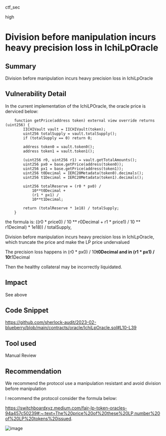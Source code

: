 ctf_sec

high

# Division before manipulation incurs heavy precision loss in IchiLpOracle

## Summary

Division before manipulation incurs heavy precision loss in IchiLpOracle

## Vulnerability Detail

In the current implementation of the IchiLPOracle, the oracle price is derviced below:

```solidity
    function getPrice(address token) external view override returns (uint256) {
        IICHIVault vault = IICHIVault(token);
        uint256 totalSupply = vault.totalSupply();
        if (totalSupply == 0) return 0;

        address token0 = vault.token0();
        address token1 = vault.token1();

        (uint256 r0, uint256 r1) = vault.getTotalAmounts();
        uint256 px0 = base.getPrice(address(token0));
        uint256 px1 = base.getPrice(address(token1));
        uint256 t0Decimal = IERC20Metadata(token0).decimals();
        uint256 t1Decimal = IERC20Metadata(token1).decimals();

        uint256 totalReserve = (r0 * px0) /
            10**t0Decimal +
            (r1 * px1) /
            10**t1Decimal;

        return (totalReserve * 1e18) / totalSupply;
    }
```

the formula is: ((r0 * price0) / 10 ** r0Decimal + r1 * price1) / 10 ** r1Decimal) *  1e18)) / totalSupply,

Division before manipulation incurs heavy precision loss in IchiLpOracle, which truncate the price and make the LP price undervalued

The precision loss happens in  (r0 * px0) / 10**t0Decimal and in  (r1 * px1) / 10**t1Decimal

Then the healthy collateral may be incorrectly liquidated.

## Impact

See above

## Code Snippet

https://github.com/sherlock-audit/2023-02-blueberry/blob/main/contracts/oracle/IchiLpOracle.sol#L10-L39

## Tool used

Manual Review

## Recommendation

We recommend the protocol use a manipulation resistant and avoid division before manipulation

I recommend the protocol consider the formula below:

https://switchboardxyz.medium.com/fair-lp-token-oracles-94a457c50239#:~:text=The%20price%20of%20these%20LP,number%20of%20LP%20tokens%20issued.

![image](https://user-images.githubusercontent.com/114844362/220126617-e6b43dfb-3952-4096-9cc8-c53379e2a14e.png)

